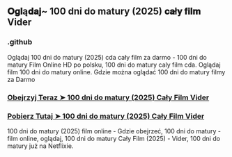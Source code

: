 ## 𝐎𝐠𝐥ą𝐝𝐚𝐣~ 100 dni do matury (2025) 𝐜𝐚ł𝐲 𝐟𝐢𝐥𝐦 Vider

### .github

Oglądaj 100 dni do matury (2025) cda cały film za darmo - 100 dni do matury Film Online HD po polsku, 100 dni do matury caly film cda. Oglądaj film 100 dni do matury online. Gdzie można oglądać 100 dni do matury filmy za Darmo

### [Obejrzyj Teraz ➤ 100 dni do matury (2025) Cały Film Vider](https://watching4khdmovies.blogspot.com/2025/03/100-dni-do-matury.html)

### [Pobierz Tutaj ➤ 100 dni do matury (2025) Cały Film Vider](https://watching4khdmovies.blogspot.com/2025/03/100-dni-do-matury.html)

100 dni do matury (2025) film online - Gdzie obejrzeć, 100 dni do matury - film online, oglądaj, 100 dni do matury Cały Film (2025) - Vider, 100 dni do matury już na Netflixie.

